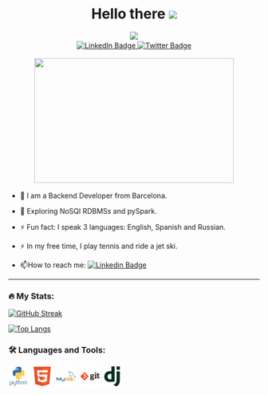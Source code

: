 

<!--
**seregatipich/seregatipich** is a ✨ _special_ ✨ repository because its `README.md` (this file) appears on your GitHub profile.

Here are some ideas to get you started:

- 🔭 I’m currently working on ...
- 🌱 I’m currently learning ...
- 👯 I’m looking to collaborate on ...
- 🤔 I’m looking for help with ...
- 💬 Ask me about ...
- 📫 How to reach me: ...
- 😄 Pronouns: ...
- ⚡ Fun fact: ...
-->
<h1 align="center">
  Hello there
  <img src="https://media.giphy.com/media/hvRJCLFzcasrR4ia7z/giphy.gif" width="30px"/>
</h1>
<div id="header" align="center">
  <img src="https://media.giphy.com/media/M9gbBd9nbDrOTu1Mqx/giphy.gif" width="100"/>
</div>
<div id="badges" align="center">
  <a href="https://www.linkedin.com/in/sergei-poluektov/">
    <img src="https://img.shields.io/badge/LinkedIn-blue?style=for-the-badge&logo=linkedin&logoColor=white" alt="LinkedIn Badge"/>
  </a>
  <a href="https://twitter.com/sergipol99">
    <img src="https://img.shields.io/badge/Twitter-blue?style=for-the-badge&logo=twitter&logoColor=white" alt="Twitter Badge"/>
  </a>
</div>
<div align="center">
  <img src="https://komarev.com/ghpvc/?username=seregatipich&style=flat-square&color=blue" alt=""/>
</div>
<div align="center">
  <img src="https://media1.giphy.com/media/scZPhLqaVOM1qG4lT9/giphy.gif" width="400" height="250"/>
</div>

- :speedboat: I am a Backend Developer from Barcelona. 

- 🔭 Exploring NoSQl RDBMSs and pySpark.

- ⚡ Fun fact: I speak 3 languages: English, Spanish and Russian.

- :zap: In my free time, I play tennis and ride a jet ski.
 
- :mailbox:How to reach me: [![Linkedin Badge](https://img.shields.io/badge/-Linkedin-blue?style=flat&logo=Linkedin&logoColor=white)](https://www.linkedin.com/in/sergei-poluektov/)

---
### :fire: My Stats:

[![GitHub Streak](http://github-readme-streak-stats.herokuapp.com?user=seregatipich&theme=dark&background=000000)](https://git.io/streak-stats)

[![Top Langs](https://github-readme-stats.vercel.app/api/top-langs/?username=seregatipich&layout=compact&theme=vision-friendly-dark)](https://github.com/anuraghazra/github-readme-stats)

### :hammer_and_wrench: Languages and Tools:
<div>
  <img src="https://github.com/devicons/devicon/blob/master/icons/python/python-original-wordmark.svg" title="Python" alt="Python" width="40" height="40"/>&nbsp;
  <img src="https://github.com/devicons/devicon/blob/master/icons/html5/html5-original.svg" title="HTML5" alt="HTML" width="40" height="40"/>&nbsp;
  <img src="https://github.com/devicons/devicon/blob/master/icons/mysql/mysql-original-wordmark.svg" title="MySQL"  alt="MySQL" width="40" height="40"/>&nbsp;
  <img src="https://github.com/devicons/devicon/blob/master/icons/git/git-original-wordmark.svg" title="Git" **alt="Git" width="40" height="40"/>
  <img src="https://github.com/devicons/devicon/blob/b7a4cc6c8248538da219c03d704d9c2a190c4509/icons/django/django-plain.svg" title="Django" **alt="Django" width="40" height="40"/>
</div>

